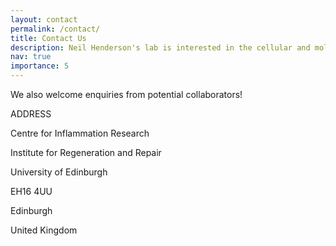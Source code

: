 ```yaml
---
layout: contact
permalink: /contact/
title: Contact Us
description: Neil Henderson's lab is interested in the cellular and molecular mechanisms that drive organ fibrosis, and also the pathways which are responsible for efficient wound healing and healthy tissue regeneration following injury. If you would like to discuss potential opportunities, please contact us at <a href=mailto:Neil.Henderson@ed.ac.uk> Neil.Henderson@ed.ac.uk</a>
nav: true
importance: 5
---
```




We also welcome enquiries from potential collaborators!


ADDRESS

Centre for Inflammation Research

Institute for Regeneration and Repair

University of Edinburgh 

EH16 4UU

Edinburgh 

United Kingdom